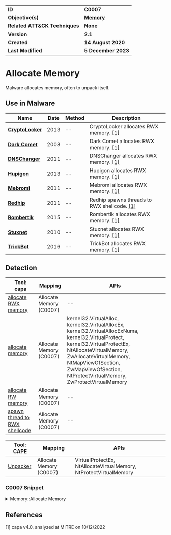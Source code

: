 <table>
<tr>
<td><b>ID</b></td>
<td><b>C0007</b></td>
</tr>
<tr>
<td><b>Objective(s)</b></td>
<td><b><a href="../memory">Memory</a></b></td>
</tr>
<tr>
<td><b>Related ATT&CK Techniques</b></td>
<td><b>None</b></td>
</tr>
<tr>
<td><b>Version</b></td>
<td><b>2.1</b></td>
</tr>
<tr>
<td><b>Created</b></td>
<td><b>14 August 2020</b></td>
</tr>
<tr>
<td><b>Last Modified</b></td>
<td><b>5 December 2023</b></td>
</tr>
</table>


# Allocate Memory

Malware allocates memory, often to unpack itself. 

## Use in Malware

|Name|Date|Method|Description|
|---|---|---|---|
|[**CryptoLocker**](../xample-malware/cryptolocker.md)|2013|--|CryptoLocker allocates RWX memory. [[1]](#1)|
|[**Dark Comet**](../xample-malware/dark-comet.md)|2008|--|Dark Comet allocates RWX memory. [[1]](#1)|
|[**DNSChanger**](../xample-malware/dnschanger.md)|2011|--|DNSChanger allocates RWX memory. [[1]](#1)|
|[**Hupigon**](../xample-malware/hupigon.md)|2013|--|Hupigon allocates RWX memory. [[1]](#1)|
|[**Mebromi**](../xample-malware/mebromi.md)|2011|--|Mebromi allocates RWX memory. [[1]](#1)|
|[**Redhip**](../xample-malware/rebhip.md)|2011|--|Redhip spawns threads to RWX shellcode. [[1]](#1)|
|[**Rombertik**](../xample-malware/rombertik.md)|2015|--|Rombertik allocates RWX memory. [[1]](#1)|
|[**Stuxnet**](../xample-malware/stuxnet.md)|2010|--|Stuxnet allocates RWX memory. [[1]](#1)|
|[**TrickBot**](../xample-malware/trickbot.md)|2016|--|TrickBot allocates RWX memory. [[1]](#1)|

## Detection

|Tool: capa|Mapping|APIs|
|---|---|---|
|[allocate RWX memory](https://github.com/mandiant/capa-rules/blob/master/host-interaction/process/inject/allocate-rwx-memory.yml)|Allocate Memory (C0007)|--|
|[allocate memory](https://github.com/mandiant/capa-rules/blob/master/lib/allocate-memory.yml)|Allocate Memory (C0007)|kernel32.VirtualAlloc, kernel32.VirtualAllocEx, kernel32.VirtualAllocExNuma, kernel32.VirtualProtect, kernel32.VirtualProtectEx, NtAllocateVirtualMemory, ZwAllocateVirtualMemory, NtMapViewOfSection, ZwMapViewOfSection, NtProtectVirtualMemory, ZwProtectVirtualMemory|
|[allocate RW memory](https://github.com/mandiant/capa-rules/blob/master/lib/allocate-rw-memory.yml)|Allocate Memory (C0007)|--|
|[spawn thread to RWX shellcode](https://github.com/mandiant/capa-rules/blob/master/load-code/shellcode/spawn-thread-to-rwx-shellcode.yml)|Allocate Memory (C0007)|--|

|Tool: CAPE|Mapping|APIs|
|---|---|---|
|[Unpacker](https://github.com/CAPESandbox/community/tree/master/modules/signatures/Unpacker.py)|Allocate Memory (C0007)|VirtualProtectEx, NtAllocateVirtualMemory, NtProtectVirtualMemory|

### C0007 Snippet
<details>
<summary> Memory::Allocate Memory </summary>
SHA256: 000b535ab2a4fec86e2d8254f8ed65c6ebd37309ed68692c929f8f93a99233f6
Location: 0x422BDC
<pre>
push    0x40    ; Memory protections to apply to pages in allocated memory region (in this case, PAGE_EXECUTE_READWRITE, which allows execute, read-only, or read/write access to the allocated memory)
push    0x1000  ; The type of allocation to perform (in this case, MEM_COMMIT which allocates empty virtual memory to begin with and only allocates physical pages when needed).
push    0x1000  ; Size of region to allocate in bytes
push    0x0     ; Starting address for region where memory should be allocated (not provided in this example)
call    KERNEL32.DLL::VirtualAlloc      ; call function to allocate virtual memory
</pre>
</details>

## References

<a name="1">[1]</a> capa v4.0, analyzed at MITRE on 10/12/2022


